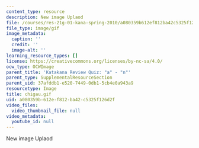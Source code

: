 ```yaml
---
content_type: resource
description: New image Uplaod
file: /courses/res-21g-01-kana-spring-2010/a080359b612ef812ba42c5325f126d2f_chigau.gif
file_type: image/gif
image_metadata:
  caption: ''
  credit: ''
  image-alt: ''
learning_resource_types: []
license: https://creativecommons.org/licenses/by-nc-sa/4.0/
ocw_type: OCWImage
parent_title: 'Katakana Review Quiz: "a" - "n"'
parent_type: SupplementalResourceSection
parent_uid: 37afddb1-e520-7449-0db1-5cb4e0a943a9
resourcetype: Image
title: chigau.gif
uid: a080359b-612e-f812-ba42-c5325f126d2f
video_files:
  video_thumbnail_file: null
video_metadata:
  youtube_id: null
---
```

New image Uplaod